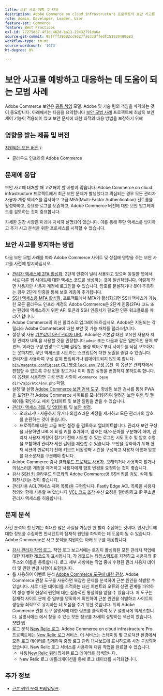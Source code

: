 ```yaml
---
title: 보안 사고 예방 및 대응
description: Adobe Commerce on cloud infrastructure 프로젝트의 보안 사고를 방지하고 대응하기 위한 모범 사례에 대해 알아봅니다.
role: Admin, Developer, Leader, User
feature-set: Commerce
feature: Best Practices
exl-id: 77275d37-4f1d-462d-ba11-29432791da6a
source-git-commit: 95ffff39d82cc9027fa633dffedf15193040802d
workflow-type: tm+mt
source-wordcount: '1073'
ht-degree: 0%

---
```


# 보안 사고를 예방하고 대응하는 데 도움이 되는 모범 사례

Adobe Commerce 보안은 [공동 책임](https://www.adobe.com/content/dam/cc/en/trust-center/ungated/whitepapers/experience-cloud/adobe-commerce-shared-responsibility-guide.pdf) 모델. Adobe 및 기술 팀의 책임을 파악하는 것이 중요합니다. 아래에서는 다음을 요약합니다 [보안 모범 사례](https://www.adobe.com/content/dam/cc/en/security/pdfs/Adobe-Magento-Commerce-Best-Practices-Guide.pdf) 프로젝트에 최상의 보안 제어 기능이 적용되어 있고 보안 문제에 대한 최적의 대응 방법을 보장하기 위해

## 영향을 받는 제품 및 버전

[지원되는 모든 버전](../../../release/versions.md) /:

- 클라우드 인프라의 Adobe Commerce

## 문제에 응답

보안 사고에 대처할 때 고려해야 할 사항이 많습니다. Adobe Commerce on cloud infrastructure 프로젝트에서 최근 보안 문제가 발생했다고 의심되는 경우 모든 관리자 사용자 계정 액세스를 감사하고 고급 MFA(Multi-Factor Authentication) 컨트롤을 활성화하고, 중요한 로그를 보존하고, Adobe Commerce 버전에 대한 보안 업그레이드를 검토하는 것이 중요합니다.

자세한 권장 사항은 아래에 자세히 설명되어 있습니다. 이를 통해 무단 액세스를 방지하고 추가 사고 분석을 위한 프로세스를 시작할 수 있습니다.

## 보안 사고를 방지하는 방법

다음 보안 모범 사례를 따라 Adobe Commerce 사이트 및 상점에 영향을 주는 보안 사고를 사전에 방지하십시오.

- [관리자 액세스에 2FA 활성화](https://docs.magento.com/user-guide/stores/security-two-factor-authentication.html).
2단계 인증이 널리 사용되고 있으며 동일한 앱에서 서로 다른 웹 사이트에 대한 액세스 코드를 생성하는 것이 일반적입니다. 이렇게 하면 사용자만 사용자 계정에 로그인할 수 있습니다. 암호를 분실하거나 봇이 추측하는 경우 2단계 인증을 통해 보호 계층이 추가됩니다.
- [SSH 액세스용 MFA 활성화](https://devdocs.magento.com/cloud/project/project-enable-mfa-enforcement.html).
프로젝트에서 MFA가 활성화되면 SSH 액세스가 가능한 모든 클라우드 인프라 계정의 Adobe Commerce은 2단계 인증(2FA) 코드 또는 환경에 액세스하기 위한 API 토큰과 SSH 인증서가 필요한 인증 워크플로를 따라야 합니다.
- Adobe Commerce의 최신 릴리스로 업그레이드하십시오.
Adobe은 지원되는 각 릴리스 Adobe Commerce에 대한 보안 및 기능 패치를 릴리스합니다.
- 설정 및 사용 [기본값이 아닌 관리자 URL](https://docs.magento.com/user-guide/stores/store-urls-custom-admin.html).
Adobe은 기본값 대신 고유한 사용자 지정 관리자 URL을 사용할 것을 권장합니다 `admin` 또는 다음과 같은 일반적인 용어 *백엔드*. 이러한 구성 변경으로 인해 결정된 불량 액터로부터 사이트를 직접 보호하지는 못하지만, 무단 액세스를 시도하는 스크립트에 대한 노출을 줄일 수 있습니다.
- 관리자를 사용하여 구성 값이 편집되거나 업데이트되지 않도록 합니다.  [`bin/magento config:set` CLI 명령 `lock env` 구성 옵션](https://experienceleague.adobe.com/docs/commerce-operations/configuration-guide/cli/configuration-management/set-configuration-values.html#set-configuration-values-that-cannot-be-edited-in-the-admin). 이 옵션은 관리자에서 편집할 수 없도록 구성 값을 잠그거나 이미 잠긴 설정을 변경하지 못하도록 합니다. 이 옵션을 사용하면 구성 변경 사항이 `<Commerce base dir>/app/etc/env.php` 파일.
- 설정 및 실행 [Adobe Commerce 보안 검색 도구](https://docs.magento.com/user-guide/magento/security-scan.html).
향상된 보안 검사를 통해 PWA을 포함한 각 Adobe Commerce 사이트를 모니터링하여 알려진 보안 위험 및 맬웨어를 확인하고 패치 업데이트 및 보안 알림을 받을 수 있습니다.
- [관리자 액세스 검토 및 업데이트](https://docs.magento.com/user-guide/system/permissions-users-all.html) 및 [보안 설정](https://docs.magento.com/user-guide/stores/security-admin.html).
   - 오래되거나 사용하지 않거나 의심스러운 계정을 제거하고 모든 관리자의 암호를 순환하는 것이 좋습니다.
   - 프로젝트에 대한 고급 보안 설정 을 검토하고 업데이트합니다. 관리자 보안 구성을 사용하면 URL에 비밀 키를 추가하고, 암호는 대/소문자를 구분해야 하며, 관리자 사용자 계정이 잠기기 전에 시도할 수 있는 로그인 시도 횟수 및 암호 수명을 포함하여 관리자 세션 길이를 제한할 수 있습니다. 보안을 강화하기 위해 현재 세션이 만료되기 전에 키보드 비활성화 시간을 구성하고 사용자 이름과 암호를 대소문자를 구분해야 합니다.
- Adobe Commerce 감사 [클라우드 프로젝트 사용자](https://devdocs.magento.com/cloud/project/user-admin.html).
오래되거나 사용하지 않거나 의심스러운 계정을 제거하고 사용자에게 암호 변경을 요청하는 것이 좋습니다.
- 감사 [SSH 키](https://devdocs.magento.com/cloud/before/before-workspace-ssh.html) 클라우드 인프라의 Adobe Commerce용
SSH 키를 검토, 삭제 및 회전시키는 것이 좋습니다.
- 관리자용 ACL(액세스 제어 목록)을 구현합니다.
Fastly Edge ACL 목록을 사용자 정의와 함께 사용할 수 있습니다 [VCL 코드 조각](https://devdocs.magento.com/cloud/cdn/fastly-vcl-allowlist.html#vcl) 수신 요청을 필터링하고 IP 주소별 관리자 액세스를 허용합니다.

## 문제 분석

사건 분석의 첫 단계는 최대한 많은 사실을 가능한 한 빨리 수집하는 것이다. 인시던트에 대한 정보를 수집하면 인시던트의 잠재적 원인을 파악하는 데 도움이 될 수 있습니다. Adobe Commerce은 사고 분석을 지원하는 아래 도구를 제공합니다.

- [감사 관리자 작업 로그](https://docs.magento.com/user-guide/system/action-log-report.html).
작업 로그 보고서에는 로깅이 활성화된 모든 관리자 작업에 대한 자세한 레코드가 표시됩니다. 각 레코드는 타임스탬프를 지정하고 사용자의 IP 주소와 이름을 등록합니다. 로그 세부 사항에는 작업 중에 수행된 관리 사용자 데이터 및 관련 변경 사항이 포함됩니다.
- 를 사용하여 이벤트 분석 [Adobe Commerce 도구에 대한 관찰](https://experienceleague.adobe.com/docs/commerce-operations/tools/observation-for-adobe-commerce/intro.html?lang=en).
Adobe Commerce 관찰 도구를 사용하면 복잡한 문제를 분석하여 근본 원인을 식별할 수 있습니다. 서로 다른 데이터를 추적하는 대신 이벤트와 오류의 상관 관계를 파악하여 성능 병목 현상의 원인에 대한 심층적인 통찰력을 얻을 수 있습니다.
이 도구는 잠재적 사이트 문제 중 일부를 명확하게 확인하여 근본 원인을 식별하고 사이트의 성능을 최적으로 유지하는 데 도움을 주기 위한 것입니다. 위의 Adobe Commerce 관찰 도구 설명서에 대한 링크를 클릭하여 도구 설명서에 액세스합니다. 설명서에는 에서 찾을 수 있는 모든 정보를 자세히 설명하는 섹션이 있습니다. **보안** 탭.
- 로그 분석 [New Relic 로그](https://devdocs.magento.com/cloud/project/new-relic.html#new-relic-logs). Adobe Commerce on cloud infrastructure Pro 프로젝트에는 [New Relic 로그](https://docs.newrelic.com/docs/logs/new-relic-logs/get-started/introduction-new-relic-logs) 서비스. 이 서비스는 스테이징 및 프로덕션 환경에서 모든 로그 데이터를 집계하여 중앙 로그 관리 대시보드에 표시하도록 사전 구성되어 있습니다.
New Relic 로그 서비스를 사용하여 다음 작업을 완료할 수 있습니다.
   - 사용 [New Relic 쿼리](https://docs.newrelic.com/docs/logs/new-relic-logs/ui-data/query-syntax-logs) 집계된 로그 데이터를 검색합니다.
   - New Relic 로그 애플리케이션을 통해 로그 데이터를 시각화합니다.

## 추가 정보

- [근본 원인 분석 프레임워크](https://sansec.io/kb/incident-response/magento-root-cause-analysis).
